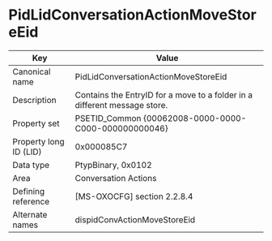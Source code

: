 # PidLidConversationActionMoveStoreEid

| Key | Value |
|---|---|
| Canonical name | PidLidConversationActionMoveStoreEid |
| Description | Contains the EntryID for a move to a folder in a different message store. |
| Property set | PSETID_Common {00062008-0000-0000-C000-000000000046} |
| Property long ID (LID) | 0x000085C7 |
| Data type | PtypBinary, 0x0102 |
| Area | Conversation Actions |
| Defining reference | [MS-OXOCFG] section 2.2.8.4 |
| Alternate names | dispidConvActionMoveStoreEid |
